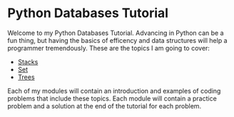 # Python Databases Tutorial

Welcome to my Python Databases Tutorial. Advancing in Python can be a fun thing, but having the basics of efficency and data structures will help a programmer tremendously. These are the topics I am going to cover:

* [Stacks](https://github.com/astoncook/CSE-310/blob/master/tutorial/1-topic.md)
* [Set](https://github.com/astoncook/CSE-310/blob/master/tutorial/2-topic.md)
* [Trees](https://github.com/astoncook/CSE-310/blob/master/tutorial/3-topic.md)

Each of my modules will contain an introduction and examples of coding problems that include these topics. Each module will contain a practice problem and a solution at the end of the tutorial for each problem.